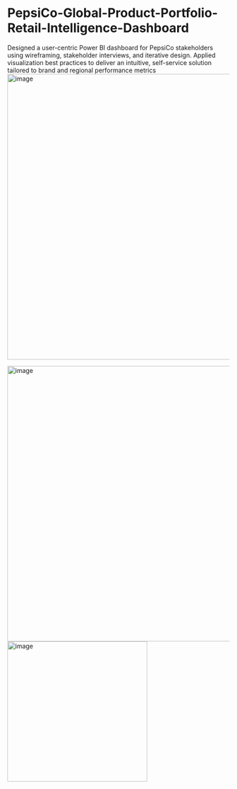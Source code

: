 # PepsiCo-Global-Product-Portfolio-Retail-Intelligence-Dashboard
Designed a user-centric Power BI dashboard for PepsiCo stakeholders using wireframing, stakeholder interviews, and iterative design. Applied visualization best practices to deliver an intuitive, self-service solution tailored to brand and regional performance metrics
<img width="646" alt="image" src="https://github.com/user-attachments/assets/54bdcd17-6ddd-4a2e-9c40-ccb9c20b51be" />

<img width="623" alt="image" src="https://github.com/user-attachments/assets/89fe00fa-4903-4a1c-b931-b9b78abb9b35" />
<img width="317" alt="image" src="https://github.com/user-attachments/assets/4e3cdc13-81ac-4565-876c-e92131de22e8" />

